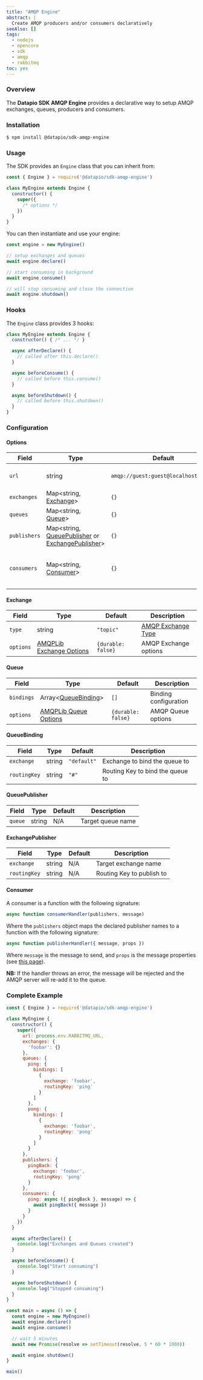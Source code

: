 ```yaml
---
title: "AMQP Engine"
abstract: |
  Create AMQP producers and/or consumers declaratively
seeAlso: []
tags:
  - nodejs
  - opencore
  - sdk
  - amqp
  - rabbitmq
toc: yes
---
```


### Overview

The **Datapio SDK AMQP Engine** provides a declarative way to setup AMQP
exchanges, queues, producers and consumers.

### Installation

```bash
$ npm install @datapio/sdk-amqp-engine
```

### Usage

The SDK provides an `Engine` class that you can inherit from:

```javascript
const { Engine } = require('@datapio/sdk-amqp-engine')

class MyEngine extends Engine {
  constructor() {
    super({
      /* options */
    })
  }
}
```

You can then instantiate and use your engine:

```javascript
const engine = new MyEngine()

// setup exchanges and queues
await engine.declare()

// start consuming in background
await engine.consume()

// will stop consuming and close the connection
await engine.shutdown()
```

### Hooks

The `Engine` class provides 3 hooks:

```javascript
class MyEngine extends Engine {
  constructor() { /* ... */ }

  async afterDeclare() {
    // called after this.declare()
  }

  async beforeConsume() {
    // called before this.consume()
  }

  async beforeShutdown() {
    // called before this.shutdown()
  }
}
```

### Configuration

#### Options

| Field | Type | Default | Description |
| --- | --- | --- | --- |
| `url` | string | `amqp://guest:guest@localhost:5672/` | URL to the AMQP server |
| `exchanges` | Map&lt;string, [Exchange](#exchange)&gt; | `{}` | Exchanges by name |
| `queues` | Map&lt;string, [Queue](#queue)&gt; | `{}` | Queues by name |
| `publishers` | Map&lt;string, [QueuePublisher](#queuepublisher) or [ExchangePublisher](#exchangepublisher)&gt; | `{}` | Publishers by name |
| `consumers` | Map&lt;string, [Consumer](#consumer)&gt; | `{}` | Consumers by consumed queue name |

#### Exchange

| Field | Type | Default | Description |
| --- | --- | --- | --- |
| `type` | string | `"topic"` | [AMQP Exchange Type](https://www.rabbitmq.com/tutorials/amqp-concepts.html#exchanges) |
| `options` | [AMQPLib Exchange Options](https://www.squaremobius.net/amqp.node/channel_api.html#channel_assertExchange) | `{durable: false}` | AMQP Exchange options |

#### Queue

| Field | Type | Default | Description |
| --- | --- | --- | --- |
| `bindings` | Array&lt;[QueueBinding](#queuebinding)&gt; | `[]` | Binding configuration |
| `options` | [AMQPLib Queue Options](https://www.squaremobius.net/amqp.node/channel_api.html#channel_assertQueue) | `{durable: false}` | AMQP Queue options |

#### QueueBinding

| Field | Type | Default | Description |
| --- | --- | --- | --- |
| `exchange` | string | `"default"` | Exchange to bind the queue to |
| `routingKey` | string | `"#"` | Routing Key to bind the queue to |

#### QueuePublisher

| Field | Type | Default | Description |
| --- | --- | --- | --- |
| `queue` | string | N/A | Target queue name |

#### ExchangePublisher

| Field | Type | Default | Description |
| --- | --- | --- | --- |
| `exchange` | string | N/A | Target exchange name |
| `routingKey` | string | N/A | Routing Key to publish to |

#### Consumer

A consumer is a function with the following signature:

```javascript
async function consumerHandler(publishers, message)
```

Where the `publishers` object maps the declared publisher names to a function
with the following signature:

```javascript
async function publisherHandler({ message, props })
```

Where `message` is the message to send, and `props` is the message properties
(see [this page](https://www.squaremobius.net/amqp.node/channel_api.html#channel_publish)).

**NB:** If the handler throws an error, the message will be rejected and the AMQP
server will re-add it to the queue.

### Complete Example

```javascript
const { Engine } = require('@datapio/sdk-amqp-engine')

class MyEngine {
  constructor() {
    super({
      url: process.env.RABBITMQ_URL,
      exchanges: {
        'foobar': {}
      },
      queues: {
        ping: {
          bindings: [
            {
              exchange: 'foobar',
              routingKey: 'ping'
            }
          ]
        },
        pong: {
          bindings: [
            {
              exchange: 'foobar',
              routingKey: 'pong'
            }
          ]
        }
      },
      publishers: {
        pingBack: {
          exchange: 'foobar',
          routingKey: 'pong'
        }
      },
      consumers: {
        ping: async ({ pingBack }, message) => {
          await pingBack({ message })
        }
      }
    })
  }

  async afterDeclare() {
    console.log("Exchanges and Queues created")
  }

  async beforeConsume() {
    console.log("Start consuming")
  }

  async beforeShutdown() {
    console.log("Stopped consuming")
  }
}

const main = async () => {
  const engine = new MyEngine()
  await engine.declare()
  await engine.consume()

  // wait 5 minutes
  await new Promise(resolve => setTimeout(resolve, 5 * 60 * 1000))

  await engine.shutdown()
}

main()
```
